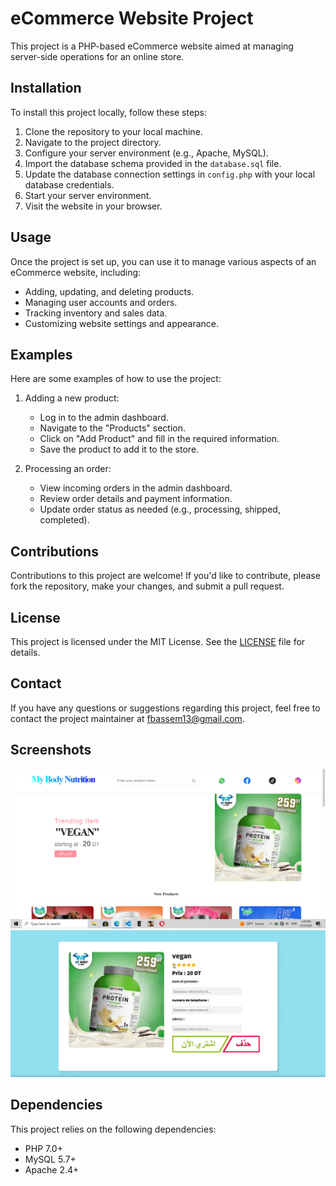 # eCommerce Website Project

This project is a PHP-based eCommerce website aimed at managing server-side operations for an online store.

## Installation

To install this project locally, follow these steps:
1. Clone the repository to your local machine.
2. Navigate to the project directory.
3. Configure your server environment (e.g., Apache, MySQL).
4. Import the database schema provided in the `database.sql` file.
5. Update the database connection settings in `config.php` with your local database credentials.
6. Start your server environment.
7. Visit the website in your browser.

## Usage

Once the project is set up, you can use it to manage various aspects of an eCommerce website, including:
- Adding, updating, and deleting products.
- Managing user accounts and orders.
- Tracking inventory and sales data.
- Customizing website settings and appearance.

## Examples

Here are some examples of how to use the project:

1. Adding a new product:
   - Log in to the admin dashboard.
   - Navigate to the "Products" section.
   - Click on "Add Product" and fill in the required information.
   - Save the product to add it to the store.

2. Processing an order:
   - View incoming orders in the admin dashboard.
   - Review order details and payment information.
   - Update order status as needed (e.g., processing, shipped, completed).

## Contributions

Contributions to this project are welcome! If you'd like to contribute, please fork the repository, make your changes, and submit a pull request.

## License

This project is licensed under the MIT License. See the [LICENSE](LICENSE) file for details.

## Contact

If you have any questions or suggestions regarding this project, feel free to contact the project maintainer at [fbassem13@gmail.com](mailto:fbassem13@gmail.com).

## Screenshots

![Screenshot 1](assets/334289913_581906724000674_3860030258646156721_n.png)
![Screenshot 2](assets/Screenshot.jpg)

## Dependencies

This project relies on the following dependencies:
- PHP 7.0+
- MySQL 5.7+
- Apache 2.4+
